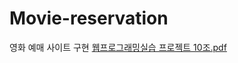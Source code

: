 # Movie-reservation
영화 예매 사이트 구현
[웹프로그래밍실습 프로젝트 10조.pdf](https://github.com/user-attachments/files/21988017/10.pdf)

